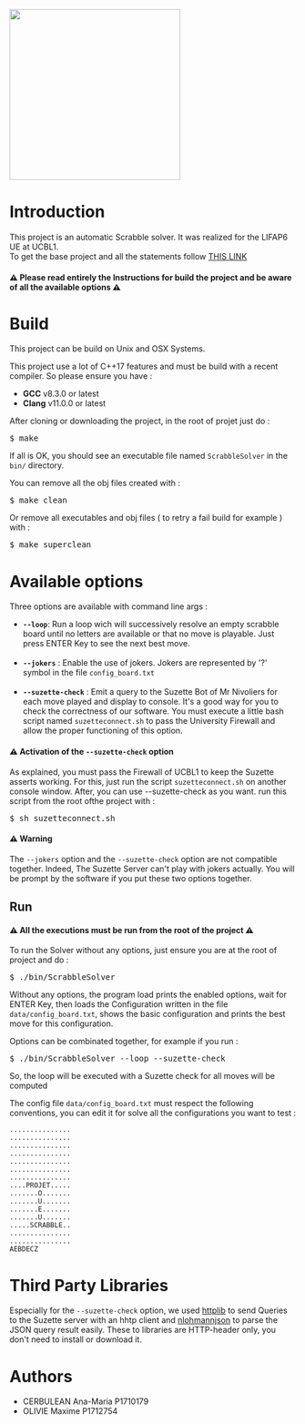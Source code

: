 <img src='https://portraitsdefemmes.files.wordpress.com/2012/10/logo-ucbl.jpg?w=755' width='300'></img> 

<h1> Introduction </h1>

<p>This project is an automatic Scrabble solver. It was realized for the LIFAP6 UE at UCBL1. </br>
To get the base project and all the statements follow <a href="https://forge.univ-lyon1.fr/lifap6/scrabble-etu">THIS LINK</a><p>

<h4>⚠️ Please read entirely the Instructions for build the project and be aware of all the available options ️⚠️ </h4>

<h1> Build </h1>

This project can be build on Unix and OSX Systems.

This project use a lot of C++17 features and must be build with a recent compiler. So please ensure you have :
<ul>
    <li> <b>GCC</b> v8.3.0 or latest </li>
    <li> <b>Clang</b> v11.0.0 or latest </li>
</ul>

After cloning or downloading the project, in the root of projet just do :
<pre>$ make</pre>

If all is OK, you should see an executable file named <code>ScrabbleSolver</code> in the <code>bin/</code> directory.

You can remove all the obj files created with :
<pre>$ make clean</pre>

Or remove all executables and obj files ( to retry a fail build for example ) with :
<pre>$ make superclean </pre>

<h1>Available options </h1>

Three options are available with command line args : 
<ul>
    <li><b><code>--loop</code></b>: Run a loop wich will successively resolve an empty scrabble board until no letters are available or that no move is playable. Just press ENTER Key to see the next best move.</li> <br>
    <li><b><code>--jokers</code></b> : Enable the use of jokers. Jokers are represented by '?' symbol in the file <code>config_board.txt</code> </li> <br>
    <li><b><code>--suzette-check</code></b> : Emit a query to the Suzette Bot of Mr Nivoliers for each move played and display to console. It's a good way for you to check the correctness of our software. You must execute a little bash script named <code>suzetteconnect.sh</code> to pass the University Firewall and allow the proper functioning of this option.</li>
</ul>

<h4>⚠️ Activation of the <code>--suzette-check</code> option </h4>
As explained, you must pass the Firewall of UCBL1 to keep the Suzette asserts working. For this, just run the
script <code>suzetteconnect.sh</code> on another console window. After, you can use --suzette-check as you want. run this script from the root ofthe project with :
<pre>$ sh suzetteconnect.sh</pre>

<h4>⚠️ Warning</h4> The <code>--jokers</code> option and the <code>--suzette-check</code> option are not compatible together. Indeed, The Suzette Server can't play with jokers actually. You will be prompt by the software if you put these two options together. 

<h2>Run</h2>

<h4>⚠ All the executions must be run from the root of the project ⚠️</h4>
To run the Solver without any options, just ensure you are at the root of project and do :
<pre>$ ./bin/ScrabbleSolver</pre>

Without any options, the program load prints the enabled options, wait for ENTER Key, then loads the Configuration written in the file <code>data/config_board.txt</code>, shows the basic configuration and prints the best move for this configuration.

Options can be combinated together, for example if you run :
<pre>$ ./bin/ScrabbleSolver --loop --suzette-check</pre>
So, the loop will be executed with a Suzette check for all moves will be computed

The config file <code>data/config_board.txt</code> must respect the following conventions, you can edit it for solve all the configurations you want to test :
<pre><code>...............
...............
...............
...............
...............
...............
...............
....PROJET.....
.......O.......
.......U.......
.......E.......
.......U.......
.....SCRABBLE..
...............
...............
AEBDECZ
</pre></code>

<h1>Third Party Libraries</h1>

Especially for the <code>--suzette-check</code> option, we used <a href="https://github.com/yhirose/cpp-httplib">httplib</a>
to send Queries to the Suzette server with an hhtp client and <a href="https://github.com/nlohmann/json">nlohmannjson</a> to parse the JSON query result easily. These to libraries are HTTP-header only, you don't need to install or download it.

<h1>Authors</h1>

<ul>
    <li> CERBULEAN Ana-Maria P1710179 </li>
    <li> OLIVIE Maxime P1712754 </li
</ul>
<br>
